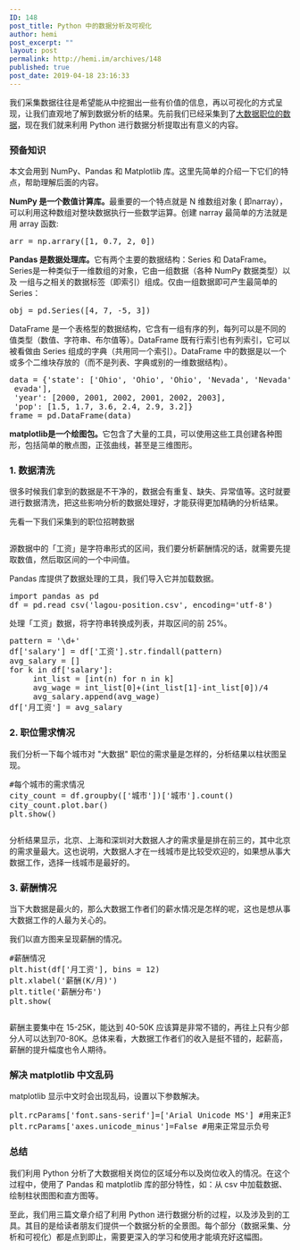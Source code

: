 ```yaml
---
ID: 148
post_title: Python 中的数据分析及可视化
author: hemi
post_excerpt: ""
layout: post
permalink: http://hemi.im/archives/148
published: true
post_date: 2019-04-18 23:16:33
---
```

<!-- wp:paragraph -->
<p>我们采集数据往往是希望能从中挖掘出一些有价值的信息，再以可视化的方式呈现，让我们直观地了解到数据分析的结果。先前我们已经采集到了<a href="http://hemi.im/archives/127">大数据职位的数据</a>，现在我们就来利用 Python 进行数据分析提取出有意义的内容。<br></p>
<!-- /wp:paragraph -->

<!-- wp:heading {"level":3} -->
<h3>预备知识</h3>
<!-- /wp:heading -->

<!-- wp:paragraph -->
<p>本文会用到 NumPy、Pandas 和 Matplotlib 库。这里先简单的介绍一下它们的特点，帮助理解后面的内容。</p>
<!-- /wp:paragraph -->

<!-- wp:paragraph -->
<p><strong>NumPy 是一个数值计算库。</strong>最重要的一个特点就是 N 维数组对象 ( 即narray），可以利用这种数组对整块数据执行一些数学运算。创建 narray 最简单的方法就是用 array 函数:  </p>
<!-- /wp:paragraph -->

<!-- wp:preformatted -->
<pre class="wp-block-preformatted">arr = np.arrary([1, 0.7, 2, 0])</pre>
<!-- /wp:preformatted -->

<!-- wp:paragraph -->
<p><strong>Pandas 是数据处理库。</strong>它有两个主要的数据结构：Series 和 DataFrame。Series是一种类似于一维数组的对象，它由一组数据（各种 NumPy 数据类型）以及 一组与之相关的数据标签（即索引）组成。仅由一组数据即可产生最简单的 Series：</p>
<!-- /wp:paragraph -->

<!-- wp:preformatted -->
<pre class="wp-block-preformatted">obj = pd.Series([4, 7, -5, 3])</pre>
<!-- /wp:preformatted -->

<!-- wp:paragraph -->
<p>DataFrame 是一个表格型的数据结构，它含有一组有序的列，每列可以是不同的值类型（数值、字符串、布尔值等）。DataFrame 既有行索引也有列索引，它可以被看做由 Series 组成的字典（共用同一个索引）。DataFrame 中的数据是以一个或多个二维块存放的（而不是列表、字典或别的一维数据结构）。</p>
<!-- /wp:paragraph -->

<!-- wp:preformatted -->
<pre class="wp-block-preformatted">data = {'state': ['Ohio', 'Ohio', 'Ohio', 'Nevada', 'Nevada', 'N<br> evada'],<br> 'year': [2000, 2001, 2002, 2001, 2002, 2003],<br> 'pop': [1.5, 1.7, 3.6, 2.4, 2.9, 3.2]}<br>frame = pd.DataFrame(data)</pre>
<!-- /wp:preformatted -->

<!-- wp:paragraph -->
<p><strong>matplotlib是一个绘图包。</strong>它包含了大量的工具，可以使用这些工具创建各种图形，包括简单的散点图，正弦曲线，甚至是三维图形。</p>
<!-- /wp:paragraph -->

<!-- wp:heading {"level":3} -->
<h3>1. 数据清洗</h3>
<!-- /wp:heading -->

<!-- wp:paragraph -->
<p>很多时候我们拿到的数据是不干净的，数据会有重复、缺失、异常值等。这时就要进行数据清洗，把这些影响分析的数据处理好，才能获得更加精确的分析结果。</p>
<!-- /wp:paragraph -->

<!-- wp:paragraph -->
<p>先看一下我们采集到的职位招聘数据</p>
<!-- /wp:paragraph -->

<!-- wp:image -->
<figure class="wp-block-image"><img src="https://i.loli.net/2019/04/19/5cb935c62dc24.png" alt=""/></figure>
<!-- /wp:image -->

<!-- wp:paragraph -->
<p>源数据中的「工资」是字符串形式的区间，我们要分析薪酬情况的话，就需要先提取数值，然后取区间的一个中间值。</p>
<!-- /wp:paragraph -->

<!-- wp:paragraph -->
<p>Pandas 库提供了数据处理的工具，我们导入它并加载数据。</p>
<!-- /wp:paragraph -->

<!-- wp:preformatted -->
<pre class="wp-block-preformatted">import pandas as pd<br>df = pd.read_csv('lagou-position.csv', encoding='utf-8')</pre>
<!-- /wp:preformatted -->

<!-- wp:paragraph -->
<p>处理「工资」数据，将字符串转换成列表，并取区间的前 25%。</p>
<!-- /wp:paragraph -->

<!-- wp:preformatted -->
<pre class="wp-block-preformatted">pattern = '\d+'<br>df['salary'] = df['工资'].str.findall(pattern)  <br>avg_salary = [] <br>for k in df['salary']: <br>     int_list = [int(n) for n in k] <br>     avg_wage = int_list[0]+(int_list[1]-int_list[0])/4 <br>     avg_salary.append(avg_wage) <br>df['月工资'] = avg_salary</pre>
<!-- /wp:preformatted -->

<!-- wp:heading {"level":3} -->
<h3>2. 职位需求情况</h3>
<!-- /wp:heading -->

<!-- wp:paragraph -->
<p>我们分析一下每个城市对 "大数据" 职位的需求量是怎样的，分析结果以柱状图呈现。</p>
<!-- /wp:paragraph -->

<!-- wp:preformatted -->
<pre class="wp-block-preformatted">#每个城市的需求情况<br>city_count = df.groupby(['城市'])['城市'].count()<br>city_count.plot.bar()<br>plt.show()</pre>
<!-- /wp:preformatted -->

<!-- wp:image -->
<figure class="wp-block-image"><img src="https://i.loli.net/2019/04/18/5cb894186b87b.png" alt=""/></figure>
<!-- /wp:image -->

<!-- wp:paragraph -->
<p>分析结果显示，北京、上海和深圳对大数据人才的需求量是排在前三的，其中北京的需求量最大。这也说明，大数据人才在一线城市是比较受欢迎的，如果想从事大数据工作，选择一线城市是最好的。</p>
<!-- /wp:paragraph -->

<!-- wp:heading {"level":3} -->
<h3>3. 薪酬情况</h3>
<!-- /wp:heading -->

<!-- wp:paragraph -->
<p>当下大数据是最火的，那么大数据工作者们的薪水情况是怎样的呢，这也是想从事大数据工作的人最为关心的。</p>
<!-- /wp:paragraph -->

<!-- wp:paragraph -->
<p>我们以直方图来呈现薪酬的情况。</p>
<!-- /wp:paragraph -->

<!-- wp:preformatted -->
<pre class="wp-block-preformatted">#薪酬情况<br>plt.hist(df['月工资'], bins = 12)<br>plt.xlabel('薪酬(K/月)')<br>plt.title('薪酬分布')<br>plt.show(</pre>
<!-- /wp:preformatted -->

<!-- wp:image -->
<figure class="wp-block-image"><img src="https://i.loli.net/2019/04/19/5cb941a17bb96.png" alt=""/></figure>
<!-- /wp:image -->

<!-- wp:paragraph -->
<p>薪酬主要集中在 15-25K，能达到 40-50K 应该算是非常不错的，再往上只有少部分人可以达到70-80K。总体来看，大数据工作者们的收入是挺不错的，起薪高，薪酬的提升幅度也令人期待。</p>
<!-- /wp:paragraph -->

<!-- wp:heading {"level":3} -->
<h3>解决 matplotlib  中文乱码</h3>
<!-- /wp:heading -->

<!-- wp:paragraph -->
<p>matplotlib 显示中文时会出现乱码，设置以下参数解决。</p>
<!-- /wp:paragraph -->

<!-- wp:preformatted -->
<pre class="wp-block-preformatted">plt.rcParams['font.sans-serif']=['Arial Unicode MS'] #用来正常显示中文标签<br>plt.rcParams['axes.unicode_minus']=False #用来正常显示负号</pre>
<!-- /wp:preformatted -->

<!-- wp:heading {"level":3} -->
<h3>总结</h3>
<!-- /wp:heading -->

<!-- wp:paragraph -->
<p>我们利用 Python 分析了大数据相关岗位的区域分布以及岗位收入的情况。在这个过程中，使用了 Pandas 和 matplotlib 库的部分特性，如：从 csv 中加载数据、绘制柱状图图和直方图等。</p>
<!-- /wp:paragraph -->

<!-- wp:paragraph -->
<p>至此，我们用三篇文章介绍了利用 Python 进行数据分析的过程，以及涉及到的工具。其目的是给读者朋友们提供一个数据分析的全景图。每个部分（数据采集、分析和可视化）都是点到即止，需要更深入的学习和使用才能填充好这幅图。</p>
<!-- /wp:paragraph -->
